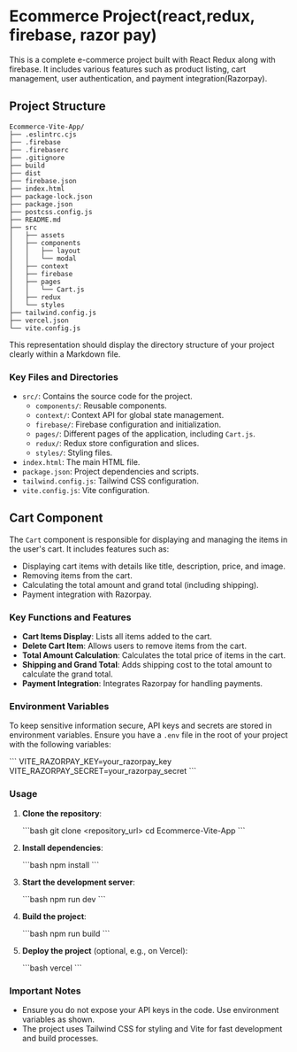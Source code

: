 # Ecommerce Project(react,redux, firebase, razor pay)

This is a complete e-commerce project built with React Redux along with firebase. It includes various features such as product listing, cart management, user authentication, and payment integration(Razorpay).

## Project Structure

```
Ecommerce-Vite-App/
├── .eslintrc.cjs
├── .firebase
├── .firebaserc
├── .gitignore
├── build
├── dist
├── firebase.json
├── index.html
├── package-lock.json
├── package.json
├── postcss.config.js
├── README.md
├── src
│   ├── assets
│   ├── components
│   │   ├── layout
│   │   └── modal
│   ├── context
│   ├── firebase
│   ├── pages
│   │   └── Cart.js
│   ├── redux
│   └── styles
├── tailwind.config.js
├── vercel.json
└── vite.config.js
```

This representation should display the directory structure of your project clearly within a Markdown file.

### Key Files and Directories

- `src/`: Contains the source code for the project.
  - `components/`: Reusable components.
  - `context/`: Context API for global state management.
  - `firebase/`: Firebase configuration and initialization.
  - `pages/`: Different pages of the application, including `Cart.js`.
  - `redux/`: Redux store configuration and slices.
  - `styles/`: Styling files.
- `index.html`: The main HTML file.
- `package.json`: Project dependencies and scripts.
- `tailwind.config.js`: Tailwind CSS configuration.
- `vite.config.js`: Vite configuration.

## Cart Component

The `Cart` component is responsible for displaying and managing the items in the user's cart. It includes features such as:

- Displaying cart items with details like title, description, price, and image.
- Removing items from the cart.
- Calculating the total amount and grand total (including shipping).
- Payment integration with Razorpay.

### Key Functions and Features

- **Cart Items Display**: Lists all items added to the cart.
- **Delete Cart Item**: Allows users to remove items from the cart.
- **Total Amount Calculation**: Calculates the total price of items in the cart.
- **Shipping and Grand Total**: Adds shipping cost to the total amount to calculate the grand total.
- **Payment Integration**: Integrates Razorpay for handling payments.

### Environment Variables

To keep sensitive information secure, API keys and secrets are stored in environment variables. Ensure you have a `.env` file in the root of your project with the following variables:

\```
VITE_RAZORPAY_KEY=your_razorpay_key
VITE_RAZORPAY_SECRET=your_razorpay_secret
\```

### Usage

1. **Clone the repository**:

   \```bash
   git clone <repository_url>
   cd Ecommerce-Vite-App
   \```

2. **Install dependencies**:

   \```bash
   npm install
   \```

3. **Start the development server**:

   \```bash
   npm run dev
   \```

4. **Build the project**:

   \```bash
   npm run build
   \```

5. **Deploy the project** (optional, e.g., on Vercel):

   \```bash
   vercel
   \```

### Important Notes

- Ensure you do not expose your API keys in the code. Use environment variables as shown.
- The project uses Tailwind CSS for styling and Vite for fast development and build processes.

